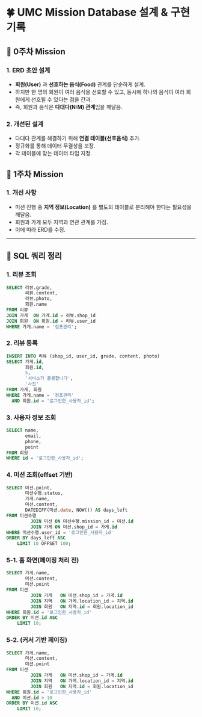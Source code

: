 # 🍀 UMC Mission Database 설계 & 구현 기록

## 📌 0주차 Mission

### 1. ERD 초안 설계
- **회원(User)** 과 **선호하는 음식(Food)** 관계를 단순하게 설계.
- 하지만 한 명의 회원이 여러 음식을 선호할 수 있고, 동시에 하나의 음식이 여러 회원에게 선호될 수 있다는 점을 간과.
- 즉, 회원과 음식은 **다대다(N:M) 관계**임을 깨달음.

### 2. 개선된 설계
- 다대다 관계를 해결하기 위해 **연결 테이블(선호음식)** 추가.
- 정규화를 통해 데이터 무결성을 보장.
- 각 테이블에 맞는 데이터 타입 지정.


## 📌 1주차 Mission

### 1. 개선 사항
- 미션 진행 중 **지역 정보(Location)** 를 별도의 테이블로 분리해야 한다는 필요성을 깨달음.
- 회원과 가게 모두 지역과 연관 관계를 가짐.
- 이에 따라 ERD를 수정.


---

## 📌 SQL 쿼리 정리

### 1. 리뷰 조회
```sql
SELECT 리뷰.grade,
       리뷰.content,
       리뷰.photo,
       회원.name
FROM 리뷰 
JOIN 가게  ON 가게.id = 리뷰.shop_id
JOIN 회원  ON 회원.id = 리뷰.user_id
WHERE 가게.name = '점포관리';
```

### 2. 리뷰 등록
```sql
INSERT INTO 리뷰 (shop_id, user_id, grade, content, photo)
SELECT 가게.id,
       회원.id,
       5,
       '서비스가 훌륭합니다',
       '사진'
FROM 가게, 회원
WHERE 가게.name = '점포관리'
  AND 회원.id = '로그인한_사용자_id';
```

### 3. 사용자 정보 조회
```sql
SELECT name,
       email,
       phone,
       point
FROM 회원
WHERE id = '로그인한_사용자_id';

```

### 4. 미션 조회(offset 기반)
```sql
SELECT 미션.point,
       미션수행.status,
       가게.name,
       미션.content,
       DATEDIFF(미션.date, NOW()) AS days_left
FROM 미션수행
         JOIN 미션 ON 미션수행.mission_id = 미션.id
         JOIN 가게 ON 미션.shop_id = 가게.id
WHERE 미션수행.user_id = '로그인한_사용자_id'
ORDER BY days_left ASC
    LIMIT 10 OFFSET 100;

```

### 5-1. 홈 화면(페이징 처리 전)
```sql
SELECT 가게.name,
       미션.content,
       미션.point
FROM 미션
         JOIN 가게   ON 미션.shop_id = 가게.id
         JOIN 지역   ON 가게.location_id = 지역.id
         JOIN 회원   ON 지역.id = 회원.location_id
WHERE 회원.id = '로그인한_사용자_id'
ORDER BY 미션.id ASC
    LIMIT 10;

```

### 5-2. (커서 기반 페이징)
```sql
SELECT 가게.name,
       미션.content,
       미션.point
FROM 미션
         JOIN 가게   ON 미션.shop_id = 가게.id
         JOIN 지역   ON 가게.location_id = 지역.id
         JOIN 회원   ON 지역.id = 회원.location_id
WHERE 회원.id = '로그인한_사용자_id'
  AND 미션.id > 10
ORDER BY 미션.id ASC
    LIMIT 10;


```